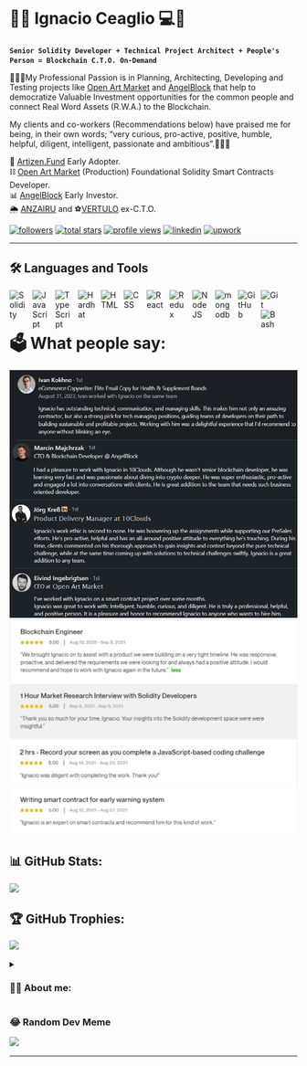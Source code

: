 # 👨‍💻 Ignacio Ceaglio 💻🚀

**`Senior Solidity Developer + Technical Project Architect + People's Person = Blockchain C.T.O. On-Demand`**

👨🏻‍💻My Professional Passion is in Planning, Architecting, Developing and Testing projects like [Open Art Market](https://openartmarket.com) and [AngelBlock](https://www.angelblock.io) that help to democratize Valuable Investment opportunities for the common people and connect Real Word Assets (R.W.A.) to the Blockchain.                                                                                   

My clients and co-workers (Recommendations below) have praised me for being, in their own words; “very curious, pro-active, positive, humble, helpful, diligent, intelligent, passionate and ambitious”.👨🏻‍💻                                                                                                                                                                                                  

🔭 [Artizen.Fund](https://www.artizen.fund) Early Adopter.                                                                                                             
⛓ [Open Art Market](https://openartmarket.com) (Production) Foundational Solidity Smart Contracts Developer.                                                                             
📊 [AngelBlock](https://www.angelblock.io) Early Investor.                                                                                                                                                    
🌦 [ANZAIRU](https://anzairu.com) and ⚽️[VERTULO](https://vertulo.com) ex-C.T.O.


   <p align="left">
      <a href="https://github.com/Nachoxt17?tab=followers">
         <img alt="followers" title="Follow me on Github" src="https://custom-icon-badges.demolab.com/github/followers/Nachoxt17?color=236ad3&labelColor=1155ba&style=for-the-badge&logo=person-add&label=Follow&logoColor=white"/></a>
      <a href="https://github.com/Nachoxt17?tab=repositories&sort=stargazers">
         <img alt="total stars" title="Total Stars on GitHub" src="https://custom-icon-badges.demolab.com/github/stars/Nachoxt17?color=55960c&style=for-the-badge&labelColor=488207&logo=star"/></a>
     <a href="https://visitcount.itsvg.in">
         <img alt="profile views" title="Profile Views" src="https://visitcount.itsvg.in/api?id=Nachoxt17&icon=5&color=9"/></a>
     <a href="https://linkedin.com/in/ignacioceaglio">
         <img alt="linkedin" title="LinkedIn" src="https://img.shields.io/badge/linkedin-%23007ACC.svg?style=for-the-badge&logo=linkedin&logoColor=white"/></a>
     <a href="https://www.upwork.com/freelancers/~01016dcdaa54e14741?s=1044578476142100518">
         <img alt="upwork" title="UpWork" src="https://img.shields.io/badge/upwork-%234ea94b.svg?style=for-the-badge&logo=upwork&logoColor=white"/></a>
   </p>
   
---

## 🛠️ Languages and Tools

<img align="left" alt="Solidity" width="30px" style="padding-right:10px;" src="https://cdn.jsdelivr.net/gh/devicons/devicon/icons/solidity/solidity-plain.svg" />
<img align="left" alt="JavaScript" width="30px" style="padding-right:10px;" src="https://cdn.jsdelivr.net/gh/devicons/devicon/icons/javascript/javascript-plain.svg" />
<img align="left" alt="TypeScript" width="30px" style="padding-right:10px;" src="https://cdn.jsdelivr.net/gh/devicons/devicon/icons/typescript/typescript-plain.svg" />
<img align="left" alt="Hardhat" width="30px" style="padding-right:10px;" src="https://cdn.jsdelivr.net/gh/devicons/devicon/icons/hardhat/hardhat-original.svg" />
<img align="left" alt="HTML" width="30px" style="padding-right:10px;" src="https://cdn.jsdelivr.net/gh/devicons/devicon/icons/html5/html5-plain.svg" />
<img align="left" alt="CSS" width="30px" style="padding-right:10px;" src="https://cdn.jsdelivr.net/gh/devicons/devicon/icons/css3/css3-plain.svg" />
<img align="left" alt="React" width="30px" style="padding-right:10px;" src="https://cdn.jsdelivr.net/gh/devicons/devicon/icons/react/react-original.svg" />
<img align="left" alt="Redux" width="30px" style="padding-right:10px;" src="https://cdn.jsdelivr.net/gh/devicons/devicon/icons/redux/redux-original.svg" />
<img align="left" alt="NodeJS" width="30px" style="padding-right:10px;" src="https://cdn.jsdelivr.net/gh/devicons/devicon/icons/nodejs/nodejs-original.svg" />
<img align="left" alt="mongodb" width="30px" style="padding-right:10px;" src="https://cdn.jsdelivr.net/gh/devicons/devicon/icons/mongodb/mongodb-plain.svg" />
<img align="left" alt="GitHub" width="30px" style="padding-right:10px;" src="https://cdn.jsdelivr.net/gh/devicons/devicon/icons/github/github-original.svg" />
<img align="left" alt="Git" width="30px" style="padding-right:10px;" src="https://cdn.jsdelivr.net/gh/devicons/devicon/icons/git/git-original.svg" />
<img align="left" alt="Bash" width="30px" style="padding-right:10px;" src="https://cdn.jsdelivr.net/gh/devicons/devicon/icons/bash/bash-original.svg" />
<br />
<br />                                    


# 🗳️ What people say:

<img alt="Reviews in Linkedin" src="./Reviews_In_Linkedin.png" style="width: 1062px;">
<img alt="Review in UpWork #1" src="./Review_In-UpWork_1.jpg">
<img alt="Review in UpWork #2" src="./Review_In-UpWork_2.jpg">
<img alt="Review in UpWork #3" src="./Review_In-UpWork_3.jpg">
<img alt="Review in UpWork #4" src="./Review_In-UpWork_4.jpg">

## 📊 GitHub Stats:
![](https://github-readme-stats.vercel.app/api?username=Nachoxt17&theme=nightowl&hide_border=false&include_all_commits=true&count_private=false)<br/>

## 🏆 GitHub Trophies:
![](https://github-profile-trophy.vercel.app/?username=Nachoxt17&theme=darkhub&no-frame=true&no-bg=false&margin-w=4)                                                                                                

<details>
 <summary><h3>👨‍💻 About me:</h3></summary>

👨🏼‍💻Blockchain C.T.O./Tech Guy for Hire💻:
🤔Are you a Blockchain Start-Up that doesn't have a C.T.O./Have one without Real Life Coding Skills?🤔 💢No problem! I can support you if you Temporarily need a C.T.O. for:                              

✳️ Hiring a Software Development/Technical Talent for creating your M.V.P.                                                                                                                                    
✳️ Understanding the processes and struggles of Blockchain Software Development.                                                                                                                              
✔️"It's not about the finished Product; it's about the Process".                                                                                                                                              
✔️"It's not about Coding, it's about Communication".                                                                                                                                                          
✅I Understand for you the Complex Technical things that you need to know, and I Communicate for you to the Developers the needs that you don't know how to explain.                                          
  
📔I feel very comfortable teaching things to others and leading small teams.                                                                                                                                     
📈Passionate about Investments, GeoPolitics and Economics.                                                                                                                                                       
📚I am very ambitious and curious and I am continually learning new things.                                                                                                                                                                                                                                                                            
                                                                                              
⌨️I get a lot of messages from recruiters. To respect both of our time, instead of messaging me, please fill out this form:
https://forms.gle/tdW6E2nHVWxmAh9Z9
</details>

### 😂 Random Dev Meme
<img src='https://randommeme-five.vercel.app/' style="height: 400px;"/>

---

<!-- Proudly created with GPRM ( https://gprm.itsvg.in ) -->
